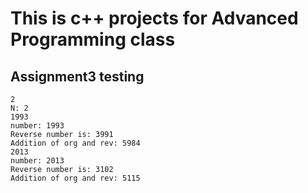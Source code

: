 # This is c++ projects for Advanced Programming class

## Assignment3 testing
	2
	N: 2
	1993
	number: 1993
	Reverse number is: 3991
	Addition of org and rev: 5984
	2013
	number: 2013
	Reverse number is: 3102
	Addition of org and rev: 5115
